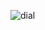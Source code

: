 ![dial](https://user-images.githubusercontent.com/9802790/132750155-0e89590b-d420-4c04-a3dc-2280250f8b1b.gif)
